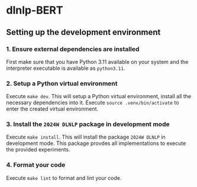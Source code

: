 # dlnlp-BERT

## Setting up the development environment

### 1. Ensure external dependencies are installed

First make sure that you have Python 3.11 available on your system and the interpreter executable is available as `python3.11`.

### 2. Setup a Python virtual environment

Execute `make dev`. This will setup a Python virtual environment, install all the necessary dependencies into it.
Execute `source .venv/bin/activate` to enter the created virtual environment.

### 3. Install the `2024W DLNLP` package in development mode

Execute `make install`. This will install the package `2024W DLNLP` in development mode.
This package provdes all implementations to execute the provided experiments.

### 4. Format your code

Execute `make lint` to format and lint your code.